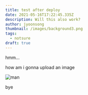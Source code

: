 ```yaml
---
title: test after deploy
date: 2021-05-16T17:22:45.335Z
description: Will this also work?
author: jyoonsong
thumbnail: /images/background3.png
tags:
  - notsure
draft: true
---
```

hmm...



how am i gonna upload an image



![man](/images/dobby3-apple.png "hat")



bye